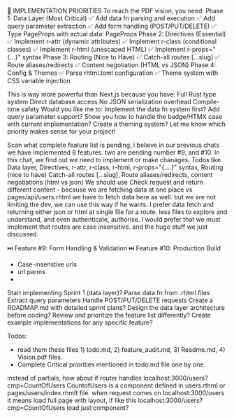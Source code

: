 🚀 IMPLEMENTATION PRIORITIES
To reach the PDF vision, you need:
Phase 1: Data Layer (Most Critical)
✅ Add data fn parsing and execution
✅ Add query parameter extraction
✅ Add form handling (POST/PUT/DELETE)
✅ Type PageProps with actual data: PageProps<T>
Phase 2: Directives (Essential)
✅ Implement r-attr (dynamic attributes)
✅ Implement r-class (conditional classes)
✅ Implement r-html (unescaped HTML)
✅ Implement r-props="{...}" syntax
Phase 3: Routing (Nice to Have)
✅ Catch-all routes [...slug]
✅ Route aliases/redirects
✅ Content negotiation (HTML vs JSON)
Phase 4: Config & Themes
✅ Parse rhtml.toml configuration
✅ Theme system with CSS variable injection

This is way more powerful than Next.js because you have:
Full Rust type system
Direct database access
No JSON serialization overhead
Compile-time safety
Would you like me to:
Implement the data fn system first?
Add query parameter support?
Show you how to handle the badge/HTMX case with current implementation?
Create a theming system?
Let me know which priority makes sense for your project!


Scan what complete feature list is pending, i believe in our previous chats we have implemented 8 features. two are pending number #9, and #10.
In this chat, we find out we need to implement or make chanages, Todos like Data layer, Directives, r-attr, r-class, r-html, r-props="{....}" syntax, Routing (nice to have) Catch-all routes [...slug], Route aliases/redirects, content negotiations (html vs json) We should use Check request and return different content - because we are fetching data at one place vs pages/api/users.rhtml we have to fetch data here as well. but we are not limiting the dev, we can use this way if he wants. I prefer data fetch and returning either json or html at single file for a route. less files to explore and understand, and even authenticate, authorise. 
I would prefer that we must implement that routes are case insensitive. and the hugo stuff we just discussed.

⏭️ Feature #9: Form Handling & Validation
⏭️ Feature #10: Production Build
- Case-insenstive urls
- url parms
- 

Start implementing Sprint 1 (data layer)?
Parse data fn from .rhtml files
Extract query parameters
Handle POST/PUT/DELETE requests
Create a ROADMAP.md with detailed sprint plans?
Design the data layer architecture before coding?
Review and prioritize the feature list differently?
Create example implementations for any specific feature?




Todos:
- read them these files 1) todo.md, 2) feature_audit.md, 3) Readme.md, 4) Vision.pdf files.
- Complete Critical priorities mentioned in todo.md file one by one.


instead of partials, how about if router handles localhost:3000/users?cmp=CountOfUsers
CountofUsers is a component defined in users.rthml or pages/users/index.rhmlt file.
when request comes on localhost:3000/users it means load full page with layout, if like this localhost:3000/users?cmp=CountOfUsers load just component? 
